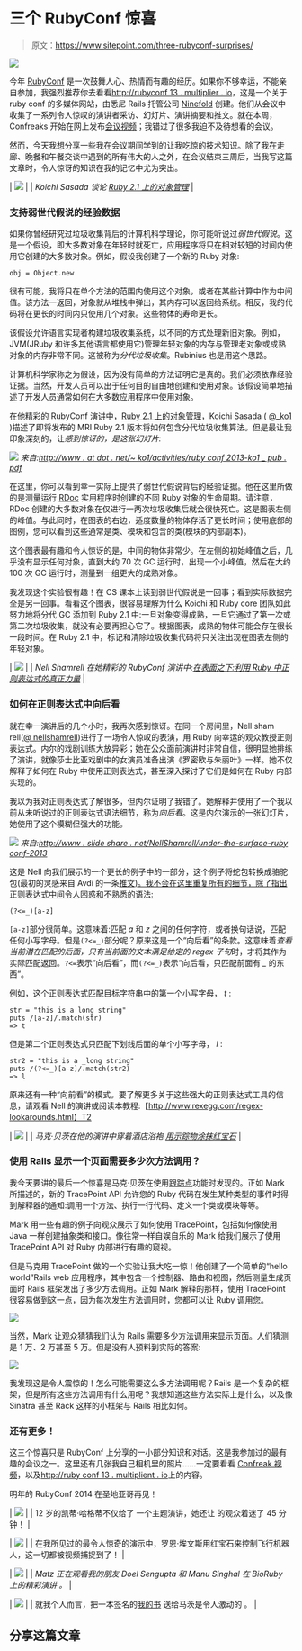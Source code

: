 # 三个 RubyConf 惊喜

> 原文：<https://www.sitepoint.com/three-rubyconf-surprises/>

![](img/0c39b8a8819812e4097fa36695398d6f.png)

今年 [RubyConf](http://rubyconf.org) 是一次鼓舞人心、热情而有趣的经历。如果你不够幸运，不能亲自参加，我强烈推荐你去看看[http://rubyconf 13 . multiplier . io](http://rubyconf13.multifaceted.io)，这是一个关于 ruby conf 的多媒体网站，由悉尼 Rails 托管公司 [Ninefold](http://www.ninefold.com) 创建。他们从会议中收集了一系列令人惊叹的演讲者采访、幻灯片、演讲摘要和推文。就在本周，Confreaks 开始在网上发布[会议视频](http://www.confreaks.com/events/rubyconf2013)；我错过了很多我迫不及待想看的会议。

然而，今天我想分享一些我在会议期间学到的让我吃惊的技术知识。除了我在走廊、晚餐和午餐交谈中遇到的所有伟大的人之外，在会议结束三周后，当我写这篇文章时，令人惊讶的知识在我的记忆中尤为突出。

| ![](img/68549e16a5b94481c8af98a869d14742.png) |
| *Koichi Sasada 谈论
[Ruby 2.1 上的对象管理](http://www.confreaks.com/videos/2866-rubyconf2013-object-management-on-ruby-2-1)* |

### 支持弱世代假说的经验数据

如果你曾经研究过垃圾收集背后的计算机科学理论，你可能听说过*弱世代假说*。这是一个假设，即大多数对象在年轻时就死亡，应用程序将只在相对较短的时间内使用它创建的大多数对象。例如，假设我创建了一个新的 Ruby 对象:

```
obj = Object.new
```

很有可能，我将只在单个方法的范围内使用这个对象，或者在某些计算中作为中间值。该方法一返回，对象就从堆栈中弹出，其内存可以返回给系统。相反，我的代码将在更长的时间内只使用几个对象。这些物体的寿命更长。

该假设允许语言实现者构建垃圾收集系统，以不同的方式处理新旧对象。例如，JVM(JRuby 和许多其他语言都使用它)管理年轻对象的内存与管理老对象或成熟对象的内存非常不同。这被称为*分代垃圾收集*。Rubinius 也是用这个思路。

计算机科学家称之为假设，因为没有简单的方法证明它是真的。我们必须依靠经验证据。当然，开发人员可以出于任何目的自由地创建和使用对象。该假设简单地描述了开发人员通常如何在大多数应用程序中使用对象。

在他精彩的 RubyConf 演讲中，[Ruby 2.1 上的对象管理](http://www.confreaks.com/videos/2866-rubyconf2013-object-management-on-ruby-2-1)，Koichi Sasada ( [@_ko1](https://twitter.com/_ko1) )描述了即将发布的 MRI Ruby 2.1 版本将如何包含分代垃圾收集算法。但是最让我印象深刻的，让*感到惊讶的，是这张幻灯片:*

![](img/3b454c8df9a9270339e61fe107d679a9.png)
*来自:[http://www . at dot . net/~ ko1/activities/ruby conf 2013-ko1 _ pub . pdf](http://www.atdot.net/~ko1/activities/rubyconf2013-ko1_pub.pdf)*

在这里，你可以看到幸一实际上提供了弱世代假说背后的经验证据。他在这里所做的是测量运行 [RDoc](http://rdoc.sourceforge.net) 实用程序时创建的不同 Ruby 对象的生命周期。请注意，RDoc 创建的大多数对象在仅进行一两次垃圾收集后就会很快死亡。这是图表左侧的峰值。与此同时，在图表的右边，适度数量的物体存活了更长时间；使用底部的图例，您可以看到这些通常是类、模块和包含的类(模块的内部副本)。

这个图表最有趣和令人惊讶的是，中间的物体非常少。在左侧的初始峰值之后，几乎没有显示任何对象，直到大约 70 次 GC 运行时，出现一个小峰值，然后在大约 100 次 GC 运行时，测量到一组更大的成熟对象。

我发现这个实验很有趣！在 CS 课本上读到弱世代假说是一回事；看到实际数据完全是另一回事。看看这个图表，很容易理解为什么 Koichi 和 Ruby core 团队如此努力地将分代 GC 添加到 Ruby 2.1 中:一旦对象变得成熟，一旦它通过了第一次或第二次垃圾收集，就没有必要再担心它了。根据图表，成熟的物体可能会存在很长一段时间。在 Ruby 2.1 中，标记和清除垃圾收集代码将只关注出现在图表左侧的年轻对象。

| ![](img/3f8f467aeed19ad59b7a0e04f34a1303.png) |
| *Nell Shamrell 在她精彩的 RubyConf
演讲中:[在表面之下:利用
Ruby 中正则表达式的真正力量](http://www.confreaks.com/videos/2862-rubyconf2013-beneath-the-surface-harnessing-the-true-power-of-regular-expressions-in-ruby)* |

### 如何在正则表达式中向后看

就在幸一演讲后的几个小时，我再次感到惊讶。在同一个房间里，Nell sham rell([@ nellshamrell](https://twitter.com/nellshamrell))进行了一场令人惊叹的表演，用 Ruby 向幸运的观众教授正则表达式。内尔的戏剧训练大放异彩；她在公众面前演讲时非常自信，很明显她排练了演讲，就像莎士比亚戏剧中的女演员准备出演《罗密欧与朱丽叶》一样。她不仅解释了如何在 Ruby 中使用正则表达式，甚至深入探讨了它们是如何在 Ruby 内部实现的。

我以为我对正则表达式了解很多，但内尔证明了我错了。她解释并使用了一个我以前从未听说过的正则表达式语法细节，称为*向后看*。这是内尔演示的一张幻灯片，她使用了这个模糊但强大的功能。

![](img/da1fc5a2e62e0b8cfbc7c55cd184154e.png)
*来自:[http://www . slide share . net/NellShamrell/under-the-surface-ruby conf-2013](http://www.slideshare.net/NellShamrell/beneath-the-surface-rubyconf-2013)*

这是 Nell 向我们展示的一个更长的例子中的一部分，这个例子将蛇包转换成骆驼包(最初的灵感来自 Avdi 的一条[推文)。我不会在这里重复所有的细节，除了指出正则表达式中间令人困惑和不熟悉的语法:](https://twitter.com/avdi/status/339544824082468865)

```
(?<=_)[a-z]
```

`[a-z]`部分很简单。这意味着:匹配 *a* 和 *z* 之间的任何字符，或者换句话说，匹配任何小写字母。但是`(?<=_)`部分呢？原来这是一个“向后看”的条款。这意味着*查看当前潜在匹配的后面，只有当前面的文本满足给定的 regex 子句*时，才将其作为实际匹配返回。`?<=`表示“向后看”，而`(?<=_)`表示“向后看，只匹配前面有 *_* 的东西”。

例如，这个正则表达式匹配目标字符串中的第一个小写字母， *t* :

```
str = "this is a long string"
puts /[a-z]/.match(str)
=> t
```

但是第二个正则表达式只匹配下划线后面的单个小写字母， *l* :

```
str2 = "this is a _long string"
puts /(?<=_)[a-z]/.match(str2)
=> l
```

原来还有一种“向前看”的模式。要了解更多关于这些强大的正则表达式工具的信息，请观看 Nell 的演讲或阅读本教程:【http://www.rexegg.com/regex-lookarounds.html】T2

| ![](img/7108902b4e587315e34f9f48da62dec8.png) |
| *马克·贝茨在他的演讲中穿着酒店浴袍
[用示踪物涂抹红宝石](http://rubyconf.org/program#mark-bates)* |

### 使用 Rails 显示一个页面需要多少次方法调用？

我今天要讲的最后一个惊喜是马克·贝茨在使用[跟踪点](http://www.ruby-doc.org/core/TracePoint.html)功能时发现的。正如 Mark 所描述的，新的 TracePoint API 允许您的 Ruby 代码在发生某种类型的事件时得到解释器的通知:调用一个方法、执行一行代码、定义一个类或模块等等。

Mark 用一些有趣的例子向观众展示了如何使用 TracePoint，包括如何像使用 Java 一样创建抽象类和接口。像往常一样自娱自乐的 Mark 给我们展示了使用 TracePoint API 对 Ruby 内部进行有趣的窥视。

但是马克用 TracePoint 做的一个实验让我大吃一惊！他创建了一个简单的“hello world”Rails web 应用程序，其中包含一个控制器、路由和视图，然后测量生成页面时 Rails 框架发出了多少方法调用。正如 Mark 解释的那样，使用 TracePoint 很容易做到这一点，因为每次发生方法调用时，您都可以让 Ruby 调用您。

![](img/0d4324e6827c49fb5529cf599b44cd78.png)

当然，Mark 让观众猜猜我们认为 Rails 需要多少方法调用来显示页面。人们猜测是 1 万、2 万甚至 5 万。但是没有人预料到实际的答案:

![](img/18919ecb97072ab0c0857bef3d551861.png)

我发现这是令人震惊的！怎么可能需要这么多方法调用呢？Rails 是一个复杂的框架，但是所有这些方法调用有什么用呢？我想知道这些方法实际上是什么，以及像 Sinatra 甚至 Rack 这样的小框架与 Rails 相比如何。

### 还有更多！

这三个惊喜只是 RubyConf 上分享的一小部分知识和对话。这是我参加过的最有趣的会议之一。这里还有几张我自己相机里的照片……一定要看看 [Confreak 视频](http://www.confreaks.com/events/rubyconf2013)，以及[http://ruby conf 13 . multiplient . io](http://rubyconf13.multifaceted.io)上的内容。

明年的 RubyConf 2014 在圣地亚哥再见！

| ![](img/6825cc721c3c39cd97b52aba432f4b25.png) |
| 12 岁的凯蒂·哈格蒂不仅给了
一个主题演讲，她还让
的观众着迷了 45 分钟！ |

| ![](img/bf4aeaa68736b6bda963827ca6d106d1.png) |
| 在我所见过的最令人惊奇的演示中，罗恩·埃文斯用红宝石来控制飞行机器人，这一切都被视频捕捉到了！ |

| ![](img/ac6efa4e072f9105ed8a53e81e00634a.png) |
| *Matz 正在观看我的朋友
Doel Sengupta 和 Manu Singhal 在 BioRuby 上的精彩演讲
。* |

| ![](img/48485ad38a0fc00cc02965ac33fbf356.png) |
| 就我个人而言，把一本签名的[我的书](http://patshaughnessy.net/ruby-under-a-microscope)
送给马茨是令人激动的
。 |

## 分享这篇文章